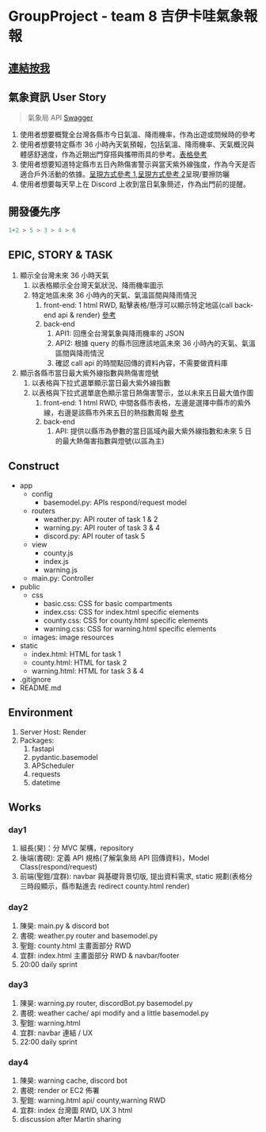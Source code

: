 # GroupProject - team 8 吉伊卡哇氣象報報

## [連結按我](https://wehelp-groupproject.onrender.com/)

## 氣象資訊 User Story

> 氣象局 API [Swagger](https://opendata.cwa.gov.tw/dist/opendata-swagger.html#/)

1. 使用者想要概覽全台灣各縣市今日氣溫、降雨機率，作為出遊或問候時的參考
2. 使用者想要特定縣市 36 小時內天氣預報，包括氣溫、降雨機率、天氣概況與體感舒適度，作為近期出門穿搭與攜帶雨具的參考。[表格參考](https://www.cwa.gov.tw/V8/C/W/County/index.html)
3. 使用者想要知道特定縣市五日內熱傷害警示與當天紫外線強度，作為今天是否適合戶外活動的依據。[呈現方式參考 1](https://crowa.cwa.gov.tw/HealthWeather/),[呈現方式參考 2](https://www.cwa.gov.tw/V8/C/W/OBS_UVI.html)呈現/要擦防曬
4. 使用者想要每天早上在 Discord 上收到當日氣象簡述，作為出門前的提醒。

## 開發優先序

```py
1+2 > 5 > 3 > 4 > 6
```

## EPIC, STORY & TASK

1. 顯示全台灣未來 36 小時天氣
   1. 以表格顯示全台灣天氣狀況、降雨機率圖示
   2. 特定地區未來 36 小時內的天氣、氣溫區間與降雨情況
      1. front-end: 1 html RWD, 點擊表格/懸浮可以顯示特定地區(call back-end api & render) [參考](https://nomadlist.com/)
      2. back-end
         1. API1: 回應全台灣氣象與降雨機率的 JSON
         2. API2: 根據 query 的縣市回應該地區未來 36 小時內的天氣、氣溫區間與降雨情況
         3. 確認 call api 的時間點回傳的資料內容，不需要做資料庫
2. 顯示各縣市當日最大紫外線指數與熱傷害燈號
   1. 以表格與下拉式選單顯示當日最大紫外線指數
   2. 以表格與下拉式選單底色顯示當日熱傷害警示，並以未來五日最大值作圖
      1. front-end: 1 html RWD, 中間各縣市表格，左邊是選擇中縣市的紫外線，右邊是該縣市外來五日的熱指數周報 [參考](https://crowa.cwa.gov.tw/HealthWeather/)
      2. back-end
         1. API: 提供以縣市為參數的當日區域內最大紫外線指數和未來 5 日的最大熱傷害指數與燈號(以區為主)

## Construct

- app
  - config
    - basemodel.py: APIs respond/request model
  - routers
    - weather.py: API router of task 1 & 2
    - warning.py: API router of task 3 & 4
    - discord.py: API router of task 5
  - view
    - county.js
    - index.js
    - warning.js
  - main.py: Controller
- public
  - css
    - basic.css: CSS for basic compartments
    - index.css: CSS for index.html specific elements
    - county.css: CSS for county.html specific elements
    - warning.css: CSS for warning.html specific elements
  - images: image resources
- static
  - index.html: HTML for task 1
  - county.html: HTML for task 2
  - warning.html: HTML for task 3 & 4
- .gitignore
- README.md

## Environment

1. Server Host: Render
2. Packages:
   1. fastapi
   2. pydantic.basemodel
   3. APScheduler
   4. requests
   5. datetime

## Works

### day1

1. 組長(昊)：分 MVC 架構，repository
2. 後端(書硯): 定義 API 規格(了解氣象局 API 回傳資料)，Model Class(respond/request)
3. 前端(聖鎧/宜群): navbar 與基礎背景切版, 提出資料需求, static 規劃(表格分三時段顯示，縣市點進去 redirect county.html render)

### day2

1. 陳昊: main.py & discord bot
2. 書硯: weather.py router and basemodel.py
3. 聖鎧: county.html 主畫面部分 RWD
4. 宜群: index.html 主畫面部分 RWD & navbar/footer
5. 20:00 daily sprint

### day3

1. 陳昊: warning.py router, discordBot.py basemodel.py
2. 書硯: weather cache/ api modify and a little basemodel.py
3. 聖鎧: warning.html
4. 宜群: navbar 連結 / UX
5. 22:00 daily sprint

### day4

1. 陳昊: warning cache, discord bot
2. 書硯: render or EC2 佈署
3. 聖鎧: warning.html api/ county,warning RWD
4. 宜群: index 台灣圖 RWD, UX 3 html
5. discussion after Martin sharing
